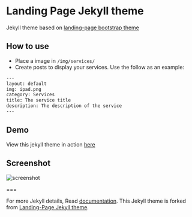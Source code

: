 # Landing Page Jekyll theme

Jekyll theme based on [landing-page bootstrap theme ](http://startbootstrap.com/templates/landing-page/)

## How to use
 - Place a image in `/img/services/`
 - Create posts to display your services. Use the follow as an example:

```txt
---
layout: default
img: ipad.png
category: Services
title: The service title
description: The description of the service
---
```

## Demo
View this jekyll theme in action [here](http://baiyungroup.github.io/landing-page-theme/)

## Screenshot
![screenshot](https://raw.githubusercontent.com/baiyungroup/landing-page-theme/master/img/screenshot.png)

===

For more Jekyll details, Read [documentation](http://jekyllrb.com/). This Jekyll theme is forked from [Landing-Page Jekyll theme](https://github.com/swcool/landing-page-theme).
